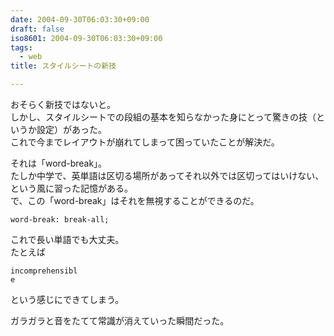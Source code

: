 ```yaml
---
date: 2004-09-30T06:03:30+09:00
draft: false
iso8601: 2004-09-30T06:03:30+09:00
tags:
  - web
title: スタイルシートの新技

---
```


おそらく新技ではないと。  
しかし、スタイルシートでの段組の基本を知らなかった身にとって驚きの技（というか設定）があった。  
これで今までレイアウトが崩れてしまって困っていたことが解決だ。

それは「word-break」。  
たしか中学で、英単語は区切る場所があってそれ以外では区切ってはいけない、という風に習った記憶がある。  
で、この「word-break」はそれを無視することができるのだ。

`word-break: break-all;`

これで長い単語でも大丈夫。  
たとえば

```
incomprehensibl
e
```

という感じにできてしまう。

ガラガラと音をたてて常識が消えていった瞬間だった。
